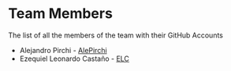 # Team Members
The list of all the members of the team with their GitHub Accounts
* Alejandro Pirchi - [AlePirchi](https://github.com/AlePirchi)
* Ezequiel Leonardo Castaño - [ELC](https://github.com/ELC)

